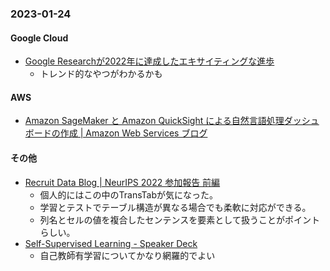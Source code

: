 ### 2023-01-24

#### Google Cloud

- [Google Researchが2022年に達成したエキサイティングな進歩](https://ai.googleblog.com/2023/01/google-research-2022-beyond-language.html)
  - トレンド的なやつがわかるかも

#### AWS

- [Amazon SageMaker と Amazon QuickSight による自然言語処理ダッシュボードの作成 | Amazon Web Services ブログ](https://aws.amazon.com/jp/blogs/news/amazon-sagemaker-amazon-quicksight-nlp-dashboard/)

#### その他

- [Recruit Data Blog | NeurIPS 2022 参加報告 前編](https://blog.recruit.co.jp/data/articles/neurips2022_1/)
  - 個人的にはこの中のTransTabが気になった。
  - 学習とテストでテーブル構造が異なる場合でも柔軟に対応ができる。
  - 列名とセルの値を複合したセンテンスを要素として扱うことがポイントらしい。
- [Self-Supervised Learning - Speaker Deck](https://speakerdeck.com/naok615/self-supervised-learning)
  - 自己教師有学習についてかなり網羅的でよい